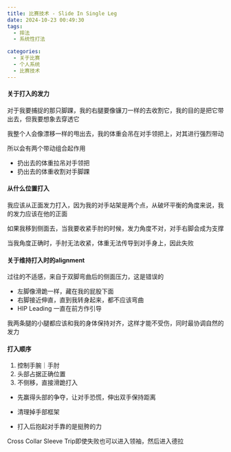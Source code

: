 ```yaml
---
title: 比赛技术 - Slide In Single Leg
date: 2024-10-23 00:49:30
tags:
  - 摔法	
  - 系统性打法

categories:
  - 关于比赛
  - 个人系统
  - 比赛技术
---
```




#### 关于打入的发力

对于我要捕捉的那只脚踝，我的右腿要像镰刀一样的去收割它，我的目的是把它带出去，但我要想象去穿透它

我整个人会像漂移一样的甩出去，我的体重会吊在对手领把上，对其进行强烈带动

所以会有两个带动组合起作用

- 扔出去的体重拉吊对手领把
- 扔出去的体重收割对手脚踝



#### 从什么位置打入

我应该从正面发力打入，因为我的对手站架是两个点，从破坏平衡的角度来说，我的发力应该在他的正面

如果我移到侧面去，当我要收紧手肘的时候，发力角度不对，对手右脚会成为支撑

当我角度正确时，手肘无法收紧，体重无法传导到对手身上，因此失败



#### 关于维持打入时的alignment

过往的不适感，来自于双脚弯曲后的侧面压力，这是错误的

- 左脚像滑跪一样，藏在我的屁股下面
- 右脚接近伸直，直到我转身起来，都不应该弯曲
- HIP Leading 一直在前方作引导

我两条腿的小腿都应该和我的身体保持对齐，这样才能不受伤，同时最协调自然的发力



#### 打入顺序

1. 控制手腕｜手肘
2. 头部占据正确位置
3. 不侧移，直接滑跪打入



- 先赢得头部的争夺，让对手恐慌，伸出双手保持距离

- 清理掉手部框架

- 打入后抱起对手靠的是挺胯的力

  

Cross Collar Sleeve Trip即使失败也可以进入领袖，然后进入德拉

